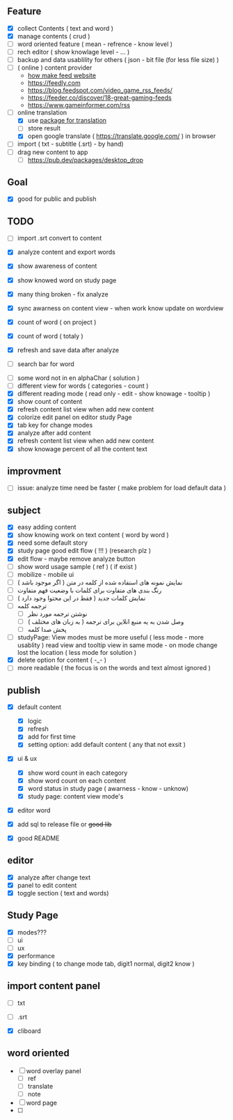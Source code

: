 

## Feature
- [x] collect Contents ( text and word )
- [x] manage contents ( crud )
- [ ] word oriented feature ( mean - refrence - know level )
- [ ] rech editor ( show knowlage level - ... )
- [ ] backup and data usablility for others ( json - bit file (for less file size) )
- [ ] ( online ) content provider
  - [how make feed website](https://themeisle.com/blog/news-aggregator-websites-examples/)
  - https://feedly.com
  - https://blog.feedspot.com/video_game_rss_feeds/
  - https://feeder.co/discover/18-great-gaming-feeds
  - https://www.gameinformer.com/rss
- [ ] online translation
  - [x] use [package for translation](https://pub.dev/packages/translator)
  - [ ] store result
  - [x] open google translate ( https://translate.google.com/ ) in browser
- [ ] import ( txt - subtitle (.srt) - by hand)
- [ ] drag new content to app
  - [ ] https://pub.dev/packages/desktop_drop

## Goal
* [x] good for public and publish

## TODO
* [ ] import .srt convert to content
* [x] analyze content and export words
* [x] show awareness of content
* [x] show knowed word on study page

* [x] many thing broken - fix analyze
* [x] sync awarness on content view - when work know update on wordview
* [x] count of word ( on project )
* [x] count of word ( totaly )
* [x] refresh and save data after analyze
* [ ] search bar for word
- [ ] some word not in en alphaChar ( solution )
- [ ] different view for words ( categories - count )
- [x] different reading mode ( read only - edit - show knowage - tooltip )
- [x] show count of content
- [x] refresh content list view when add new content
- [x] colorize edit panel on editor study Page 
- [x] tab key for change modes
- [x] analyze after add content
- [x] refresh content list view when add new content
- [x] show knowage percent of all the content text

## improvment
- [ ] issue: analyze time need be faster ( make problem for load default data )

## subject

- [x] easy adding content
- [x] show knowing work on text content ( word by word )
- [x] need some default story
- [x] study page good edit flow ( !!! ) (research plz )
- [x] edit flow - maybe remove analyze button
- [ ] show word usage sample ( ref ) ( if exist )
- [ ] mobilize - mobile ui
- [ ] نمایش نمونه های استفاده شده از کلمه در متن ( اگر موجود باشد )
- [ ] رنگ بندی های متفاوت برای کلمات با وضعیت فهم متفاوت
- [ ] نمایش کلمات جدید ( فقط در این محتوا وجود دارد )
- [ ] ترجمه کلمه
  - [ ] نوشتن ترجمه مورد نظر
  - [ ] وصل شدن به یه منبع انلاین برای ترجمه ( به زبان های مختلف )
  - [ ] پخش صدا کلمه
- [ ] studyPage: View modes must be more useful ( less mode - more usablity ) read view and tooltip view in same mode - on mode change lost the location ( less mode for solution )
- [x] delete option for content ( -_- )
- [ ] more readable ( the focus is on the words and text almost ignored )

## publish
- [x] default content
  - [x] logic
  - [x] refresh
  - [x] add for first time
  - [x] setting option: add default content ( any that not exsit )
- [x] ui & ux
  - [x] show word count in each category
  - [x] show word count on each content
  - [x] word status in study page ( awarness - know - unknow)
  - [x] study page: content view mode's
- [x] editor word
- [x] add sql to release file or ~~good lib~~
- [x] good README


## editor
- [x] analyze after change text
- [x] panel to edit content
- [x] toggle section ( text and words)

## Study Page
- [x] modes???
- [ ] ui
- [ ] ux
- [x] performance
- [x] key binding ( to change mode tab, digit1 normal, digit2 know )

## import content panel
- [ ] txt
- [ ] .srt
- [x] cliboard


## word oriented
- [ ] word overlay panel
  - [ ] ref
  - [ ] translate
  - [ ] note
- [ ] word page
- [ ] 
